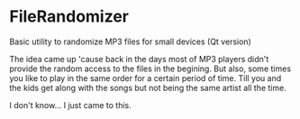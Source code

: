 # FileRandomizer
Basic utility to randomize MP3 files for small devices (Qt version)

The idea came up 'cause back in the days most of MP3 players didn't provide the random access to the files in the begining. But also, some times you like to play in the same order for a certain period of time. Till you and the kids get along with the songs but not being the same artist all the time.

I don't know... I just came to this.
